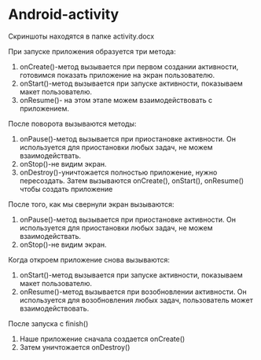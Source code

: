 # Android-activity
Скриншоты находятся в папке activity.docx

При запуске приложения образуется три метода: 
1. onCreate()-метод вызывается при первом создании активности, готовимся показать приложение на экран пользователю.
2. onStart()-метод вызывается при запуске активности, показываем макет пользователю.
4. onResume()- на этом этапе можем взаимодействовать с приложением.
   
После поворота вызываются методы:
1. onPause()-метод вызывается при приостановке активности. Он используется для приостановки любых задач, не можем взаимодействать.
2. onStop()-не видим экран. 
3. onDestroy()-уничтожается полностью приложение, нужно пересоздать.
Затем вызываются  onCreate(), onStart(), onResume() чтобы создать приложение

После того, как мы свернули экран вызываются:
1. onPause()-метод вызывается при приостановке активности. Он используется для приостановки любых задач, не можем взаимодействать.
2. onStop()-не видим экран.
   
Когда откроем приложение снова вызываются:
1. onStart()-метод вызывается при запуске активности, показываем макет пользователю.
2. onResume()-метод вызывается при возобновлении активности. Он используется для возобновления любых задач, пользователь может взаимодействовать.
   
После запуска с finish()
1. Наше приложение сначала создается onCreate()
2. Затем уничтожается onDestroy()   
